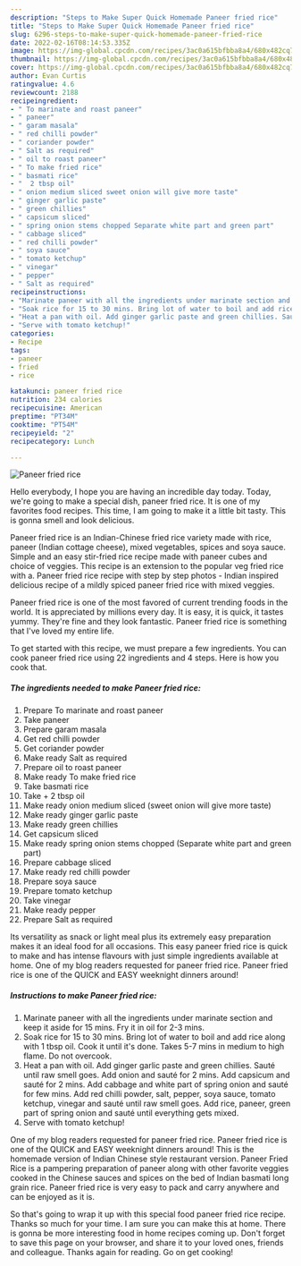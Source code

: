 ```yaml
---
description: "Steps to Make Super Quick Homemade Paneer fried rice"
title: "Steps to Make Super Quick Homemade Paneer fried rice"
slug: 6296-steps-to-make-super-quick-homemade-paneer-fried-rice
date: 2022-02-16T08:14:53.335Z
image: https://img-global.cpcdn.com/recipes/3ac0a615bfbba8a4/680x482cq70/paneer-fried-rice-recipe-main-photo.jpg
thumbnail: https://img-global.cpcdn.com/recipes/3ac0a615bfbba8a4/680x482cq70/paneer-fried-rice-recipe-main-photo.jpg
cover: https://img-global.cpcdn.com/recipes/3ac0a615bfbba8a4/680x482cq70/paneer-fried-rice-recipe-main-photo.jpg
author: Evan Curtis
ratingvalue: 4.6
reviewcount: 2188
recipeingredient:
- " To marinate and roast paneer"
- " paneer"
- " garam masala"
- " red chilli powder"
- " coriander powder"
- " Salt as required"
- " oil to roast paneer"
- " To make fried rice"
- " basmati rice"
- "  2 tbsp oil"
- " onion medium sliced sweet onion will give more taste"
- " ginger garlic paste"
- " green chillies"
- " capsicum sliced"
- " spring onion stems chopped Separate white part and green part"
- " cabbage sliced"
- " red chilli powder"
- " soya sauce"
- " tomato ketchup"
- " vinegar"
- " pepper"
- " Salt as required"
recipeinstructions:
- "Marinate paneer with all the ingredients under marinate section and keep it aside for 15 mins. Fry it in oil for 2-3 mins."
- "Soak rice for 15 to 30 mins. Bring lot of water to boil and add rice along with 1 tbsp oil. Cook it until it&#39;s done. Takes 5-7 mins in medium to high flame. Do not overcook."
- "Heat a pan with oil. Add ginger garlic paste and green chillies. Sauté until raw smell goes. Add onion and sauté for 2 mins. Add capsicum and sauté for 2 mins. Add cabbage and white part of spring onion and sauté for few mins. Add red chilli powder, salt, pepper, soya sauce, tomato ketchup, vinegar and sauté until raw smell goes. Add rice, paneer, green part of spring onion and sauté until everything gets mixed."
- "Serve with tomato ketchup!"
categories:
- Recipe
tags:
- paneer
- fried
- rice

katakunci: paneer fried rice 
nutrition: 234 calories
recipecuisine: American
preptime: "PT34M"
cooktime: "PT54M"
recipeyield: "2"
recipecategory: Lunch

---
```



![Paneer fried rice](https://img-global.cpcdn.com/recipes/3ac0a615bfbba8a4/680x482cq70/paneer-fried-rice-recipe-main-photo.jpg)

Hello everybody, I hope you are having an incredible day today. Today, we're going to make a special dish, paneer fried rice. It is one of my favorites food recipes. This time, I am going to make it a little bit tasty. This is gonna smell and look delicious.

Paneer fried rice is an Indian-Chinese fried rice variety made with rice, paneer (Indian cottage cheese), mixed vegetables, spices and soya sauce. Simple and an easy stir-fried rice recipe made with paneer cubes and choice of veggies. This recipe is an extension to the popular veg fried rice with a. Paneer fried rice recipe with step by step photos - Indian inspired delicious recipe of a mildly spiced paneer fried rice with mixed veggies.

Paneer fried rice is one of the most favored of current trending foods in the world. It is appreciated by millions every day. It is easy, it is quick, it tastes yummy. They're fine and they look fantastic. Paneer fried rice is something that I've loved my entire life.


To get started with this recipe, we must prepare a few ingredients. You can cook paneer fried rice using 22 ingredients and 4 steps. Here is how you cook that.

<!--inarticleads1-->

##### The ingredients needed to make Paneer fried rice:

1. Prepare  To marinate and roast paneer
1. Take  paneer
1. Prepare  garam masala
1. Get  red chilli powder
1. Get  coriander powder
1. Make ready  Salt as required
1. Prepare  oil to roast paneer
1. Make ready  To make fried rice
1. Take  basmati rice
1. Take  + 2 tbsp oil
1. Make ready  onion medium sliced (sweet onion will give more taste)
1. Make ready  ginger garlic paste
1. Make ready  green chillies
1. Get  capsicum sliced
1. Make ready  spring onion stems chopped (Separate white part and green part)
1. Prepare  cabbage sliced
1. Make ready  red chilli powder
1. Prepare  soya sauce
1. Prepare  tomato ketchup
1. Take  vinegar
1. Make ready  pepper
1. Prepare  Salt as required


Its versatility as snack or light meal plus its extremely easy preparation makes it an ideal food for all occasions. This easy paneer fried rice is quick to make and has intense flavours with just simple ingredients available at home. One of my blog readers requested for paneer fried rice. Paneer fried rice is one of the QUICK and EASY weeknight dinners around! 

<!--inarticleads2-->

##### Instructions to make Paneer fried rice:

1. Marinate paneer with all the ingredients under marinate section and keep it aside for 15 mins. Fry it in oil for 2-3 mins.
1. Soak rice for 15 to 30 mins. Bring lot of water to boil and add rice along with 1 tbsp oil. Cook it until it&#39;s done. Takes 5-7 mins in medium to high flame. Do not overcook.
1. Heat a pan with oil. Add ginger garlic paste and green chillies. Sauté until raw smell goes. Add onion and sauté for 2 mins. Add capsicum and sauté for 2 mins. Add cabbage and white part of spring onion and sauté for few mins. Add red chilli powder, salt, pepper, soya sauce, tomato ketchup, vinegar and sauté until raw smell goes. Add rice, paneer, green part of spring onion and sauté until everything gets mixed.
1. Serve with tomato ketchup!


One of my blog readers requested for paneer fried rice. Paneer fried rice is one of the QUICK and EASY weeknight dinners around! This is the homemade version of Indian Chinese style restaurant version. Paneer Fried Rice is a pampering preparation of paneer along with other favorite veggies cooked in the Chinese sauces and spices on the bed of Indian basmati long grain rice. Paneer fried rice is very easy to pack and carry anywhere and can be enjoyed as it is. 

So that's going to wrap it up with this special food paneer fried rice recipe. Thanks so much for your time. I am sure you can make this at home. There is gonna be more interesting food in home recipes coming up. Don't forget to save this page on your browser, and share it to your loved ones, friends and colleague. Thanks again for reading. Go on get cooking!
